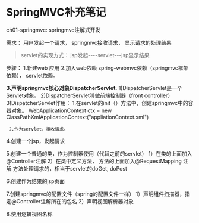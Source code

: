 # SpringMVC补充笔记

ch01-springmvc: springmvc注解式开发

需求： 用户发起一个请求， springmvc接收请求， 显示请求的处理结果

> servlet的实现方式：
>        jsp发起----servlet---jsp显示结果

步骤：
1.新建web 应用
2.加入web依赖
  spring-webmvc依赖（springmvc框架依赖）， servlet依赖。

**3.声明springmvc核心对象DispatcherServlet.**
  1)DispatcherServlet是一个Servlet对象。
  2)DispatcherServlet叫做前端控制器（front controller）
  3)DispatcherServlet作用：
     1.在servlet的init（）方法中，创建springmvc中的容器对象。
       WebApplicationContext ctx = new ClassPathXmlApplicationContext("appliationContext.xml")


     2.作为servlet，接收请求。

4.创建一个jsp，发起请求

5.创建一个普通的类，作为控制器使用（代替之前的servlet）
  1）在类的上面加入@Controller注解
  2）在类中定义方法， 方法的上面加入@RequestMapping 注解
     方法处理请求的，相当于servlet的doGet, doPost

6.创建作为结果的jsp页面

7.创建springmvc的配置文件（spring的配置文件一样）
  1）声明组件扫描器，指定@Controller注解所在的包名
  2）声明视图解析器对象

8.使用逻辑视图名称
